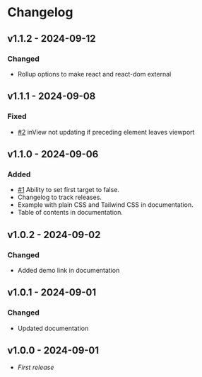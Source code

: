 # Changelog

## v1.1.2 - 2024-09-12

### Changed

-   Rollup options to make react and react-dom external

## v1.1.1 - 2024-09-08

### Fixed

-   [#2](https://github.com/rawjson/target-observer/issues/2) inView not updating if preceding element leaves viewport

## v1.1.0 - 2024-09-06

### Added

-   [#1](https://github.com/rawjson/target-observer/issues/1) Ability to set first target to false.
-   Changelog to track releases.
-   Example with plain CSS and Tailwind CSS in documentation.
-   Table of contents in documentation.

## v1.0.2 - 2024-09-02

### Changed

-   Added demo link in documentation

## v1.0.1 - 2024-09-01

### Changed

-   Updated documentation

## v1.0.0 - 2024-09-01

-   _First release_
